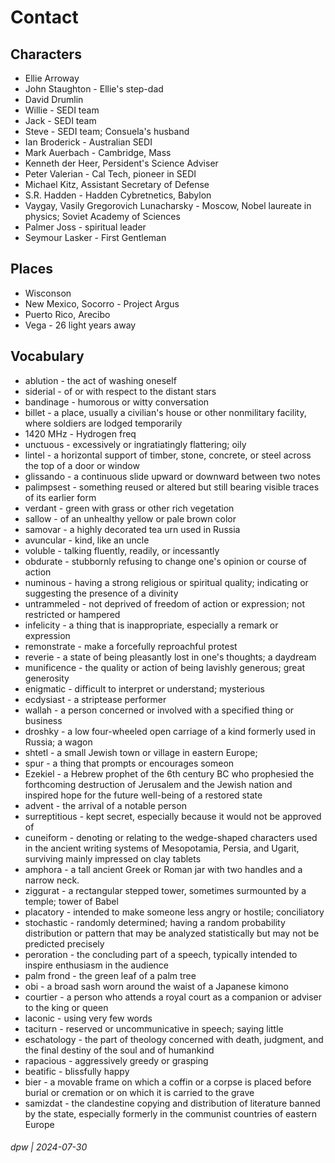 # Contact

## Characters

* Ellie Arroway
* John Staughton - Ellie's step-dad
* David Drumlin
* Willie - SEDI team
* Jack - SEDI team
* Steve - SEDI team; Consuela's husband
* Ian Broderick - Australian SEDI
* Mark Auerbach - Cambridge, Mass
* Kenneth der Heer, Persident's Science Adviser
* Peter Valerian - Cal Tech, pioneer in SEDI
* Michael Kitz, Assistant Secretary of Defense
* S.R. Hadden - Hadden Cybretnetics, Babylon
* Vaygay, Vasily Gregorovich Lunacharsky - Moscow, Nobel laureate in physics; Soviet Academy of Sciences
* Palmer Joss - spiritual leader
* Seymour Lasker - First Gentleman

## Places

* Wisconson
* New Mexico, Socorro -  Project Argus
* Puerto Rico, Arecibo
* Vega - 26 light years away

## Vocabulary

* ablution - the act of washing oneself
* siderial - of or with respect to the distant stars
* bandinage - humorous or witty conversation
* billet - a place, usually a civilian's house or other nonmilitary facility, where soldiers are lodged temporarily
* 1420 MHz - Hydrogen freq
* unctuous - excessively or ingratiatingly flattering; oily
* lintel - a horizontal support of timber, stone, concrete, or steel across the top of a door or window
* glissando - a continuous slide upward or downward between two notes
* palimpsest -  something reused or altered but still bearing visible traces of its earlier form
* verdant - green with grass or other rich vegetation
* sallow - of an unhealthy yellow or pale brown color
* samovar - a highly decorated tea urn used in Russia
* avuncular - kind, like an uncle
* voluble -  talking fluently, readily, or incessantly
* obdurate - stubbornly refusing to change one's opinion or course of action
* numinous - having a strong religious or spiritual quality; indicating or suggesting the presence of a divinity
* untrammeled - not deprived of freedom of action or expression; not restricted or hampered
* infelicity - a thing that is inappropriate, especially a remark or expression
* remonstrate - make a forcefully reproachful protest
* reverie - a state of being pleasantly lost in one's thoughts; a daydream
* munificence - the quality or action of being lavishly generous; great generosity
* enigmatic - difficult to interpret or understand; mysterious
* ecdysiast - a striptease performer
* wallah - a person concerned or involved with a specified thing or business
* droshky - a low four-wheeled open carriage of a kind formerly used in Russia; a wagon
* shtetl - a small Jewish town or village in eastern Europe;
* spur - a thing that prompts or encourages someon
* Ezekiel - a Hebrew prophet of the 6th century BC who prophesied the forthcoming destruction of Jerusalem and the Jewish nation and inspired hope for the future well-being of a restored state
* advent - the arrival of a notable person
* surreptitious - kept secret, especially because it would not be approved of
* cuneiform - denoting or relating to the wedge-shaped characters used in the ancient writing systems of Mesopotamia, Persia, and Ugarit, surviving mainly impressed on clay tablets
* amphora - a tall ancient Greek or Roman jar with two handles and a narrow neck.
* ziggurat - a rectangular stepped tower, sometimes surmounted by a temple; tower of Babel
* placatory - intended to make someone less angry or hostile; conciliatory
* stochastic - randomly determined; having a random probability distribution or pattern that may be analyzed statistically but may not be predicted precisely
* peroration - the concluding part of a speech, typically intended to inspire enthusiasm in the audience
* palm frond - the green leaf of a palm tree
* obi - a broad sash worn around the waist of a Japanese kimono
* courtier - a person who attends a royal court as a companion or adviser to the king or queen
* laconic - using very few words
* taciturn - reserved or uncommunicative in speech; saying little
* eschatology - the part of theology concerned with death, judgment, and the final destiny of the soul and of humankind
* rapacious - aggressively greedy or grasping
* beatific - blissfully happy
* bier - a movable frame on which a coffin or a corpse is placed before burial or cremation or on which it is carried to the grave
* samizdat - the clandestine copying and distribution of literature banned by the state, especially formerly in the communist countries of eastern Europe

###### dpw | 2024-07-30
